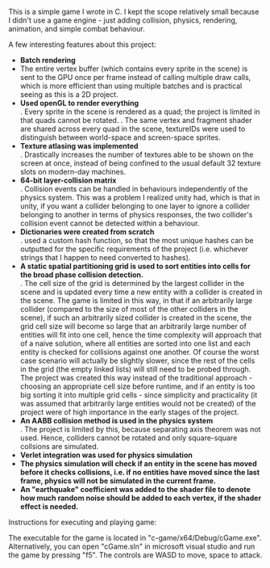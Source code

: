 This is a simple game I wrote in C. I kept the scope relatively small because I didn't use a game engine - just adding collision, physics, rendering, animation, and simple combat behaviour.

A few interesting features about this project:
-  **Batch rendering**<br/>
  -  The entire vertex buffer (which contains every sprite in the scene) is sent to the GPU once per frame instead of calling multiple draw calls, which is more efficient than using multiple batches and is practical seeing as this is a 2D project.
-  **Used openGL to render everything**<br/>
  .  Every sprite in the scene is rendered as a quad; the project is limited in that quads cannot be rotated.
  .  The same vertex and fragment shader are shared across every quad in the scene, textureIDs were used to distinguish between world-space and screen-space sprites.
-  **Texture atlasing was implemented**<br/>
  .  Drastically increases the number of textures able to be shown on the screen at once, instead of being confined to the usual default 32 texture slots on modern-day machines.
-  **64-bit layer-collision matrix**<br/>
  .  Collision events can be handled in behaviours independently of the physics system. This was a problem I realized unity had, which is that in unity, if you want a collider belonging to one layer to ignore a collider belonging to another in terms of physics responses, the two collider's collision event cannot be detected within a behaviour.
-  **Dictionaries were created from scratch**<br/>
  .  used a custom hash function, so that the most unique hashes can be outputted for the specific requirements of the project (i.e. whichever strings that I happen to need converted to hashes).
-  **A static spatial partitioning grid is used to sort entities into cells for the broad phase collision detection.**<br/>
  .  The cell size of the grid is determined by the largest collider in the scene and is updated every time a new entity with a collider is created in the scene. The game is limited in this way, in that if an arbitrarily large collider (compared to the size of most of the other colliders in the scene), if such an arbitrarily sized collider is created in the scene, the grid cell size will become so large that an arbitrarily large number of entities will fit into one cell, hence the time complexity will approach that of a naive solution, where all entities are sorted into one list and each entity is checked for collisions against one another. Of course the worst case scenario will actually be slightly slower, since the rest of the cells in the grid (the empty linked lists) will still need to be probed through. The project was created this way instead of the traditional approach - choosing an appropriate cell size before runtime, and if an entity is too big sorting it into multiple grid cells - since simplicity and practicality (it was assumed that arbitrarily large entities would not be created) of the project were of high importance in the early stages of the project.
-  **An AABB collision method is used in the physics system**<br/>
  .  The project is limited by this, because separating axis theorem was not used. Hence, colliders cannot be rotated and only square-square collsions are simulated.
-  **Verlet integration was used for physics simulation**<br/>
-  **The physics simulation will check if an entity in the scene has moved before it checks collisions, i.e. if no entities have moved since the last frame, physics will not be simulated in the current frame.**
-  **An "earthquake" coefficient was added to the shader file to denote how much random noise should be added to each vertex, if the shader effect is needed.**

Instructions for executing and playing game:

The executable for the game is located in "c-game/x64/Debug/cGame.exe". Alternatively, you can open "cGame.sln" in microsoft visual studio and run the game by pressing "f5". The controls are WASD to move, space to attack.

